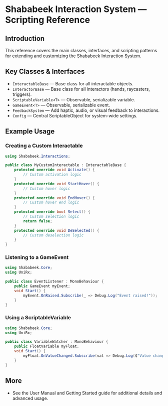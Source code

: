 # Shababeek Interaction System — Scripting Reference

## Introduction
This reference covers the main classes, interfaces, and scripting patterns for extending and customizing the Shababeek Interaction System.

## Key Classes & Interfaces
- `InteractableBase` — Base class for all interactable objects.
- `InteractorBase` — Base class for all interactors (hands, raycasters, triggers).
- `ScriptableVariable<T>` — Observable, serializable variable.
- `GameEvent<T>` — Observable, serializable event.
- `FeedbackSystem` — Add haptic, audio, or visual feedback to interactions.
- `Config` — Central ScriptableObject for system-wide settings.

## Example Usage

### Creating a Custom Interactable
```csharp
using Shababeek.Interactions;

public class MyCustomInteractable : InteractableBase {
    protected override void Activate() {
        // Custom activation logic
    }
    protected override void StartHover() {
        // Custom hover logic
    }
    protected override void EndHover() {
        // Custom hover end logic
    }
    protected override bool Select() {
        // Custom selection logic
        return false;
    }
    protected override void DeSelected() {
        // Custom deselection logic
    }
}
```

### Listening to a GameEvent
```csharp
using Shababeek.Core;
using UniRx;

public class EventListener : MonoBehaviour {
    public GameEvent myEvent;
    void Start() {
        myEvent.OnRaised.Subscribe(_ => Debug.Log("Event raised!"));
    }
}
```

### Using a ScriptableVariable
```csharp
using Shababeek.Core;
using UniRx;

public class VariableWatcher : MonoBehaviour {
    public FloatVariable myFloat;
    void Start() {
        myFloat.OnValueChanged.Subscribe(val => Debug.Log($"Value changed: {val}"));
    }
}
```

## More
- See the User Manual and Getting Started guide for additional details and advanced usage. 